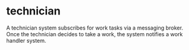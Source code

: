 # technician
 A technician system subscribes for work tasks via a messaging broker. Once the technician decides to take a work, the system notifies a work handler system.  
